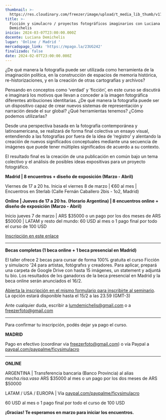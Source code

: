 ```yaml
---
thumbnail: >-
  https://res.cloudinary.com/freezer/image/upload/t_media_lib_thumb/v1706787768/2024/02/freezerweb_mmhowr.jpg
title: >-
  Ficción y simulacro / proyectos fotográficos imaginarios con Luciana
  Demichelis
inicio: 2024-03-07T23:00:00.000Z
docente: Luciana Demichelis
lugar: 'Online / Madrid '
mercadopago_link: 'https://mpago.la/23UG242'
finalizado: false
date: 2024-02-07T23:00:00.000Z
---
```


¿De qué manera la fotografía puede ser utilizada como herramienta de la imaginación política, en la construcción de espacios de memoria histórica, re-historizaciones, y en la creación de otras cartografías y archivos?

Pensando en conceptos como ‘verdad’ y ‘ficción’, en este curso se discutirá e imaginará los motivos que llevan a conceder a la imagen fotográfica diferentes atribuciones identitarias. ¿De qué manera la fotografía puede ser un dispositivo capaz de crear nuevos sistemas de representación y narración desde el sur global? ¿Qué herramientas tenemos? ¿Cómo podemos utilizarlas?

Desde una perspectiva basada en la fotografía contemporánea y latinoamericana, se realizará de forma final colectiva un ensayo visual, entendiendo a las fotografías por fuera de la idea de ‘registro’ y alentando la creación de nuevos significados conceptuales mediante una secuencia de imágenes que puede tener múltiples significados de acuerdo a su contexto.

El resultado final es la creación de una publicación en común bajo un tema colectivo y el análisis de posibles ideas expositivas para un proyecto fotográfico.

**Madrid | 8 encuentros + diseño de exposición (Marzo - Abril)**

Viernes de 17 a 20 hs.
Inicia el viernes 8 de marzo | €60 al mes | Encuentros en Sterlab (Calle Fernán Caballero 2bis - 1o2, Madrid)

**Online | Jueves de 17 a 20 hs. (Horario Argentina) | 8 encuentros online  + diseño de exposición (Marzo - Abril)**

Inicio jueves 7 de marzo | ARS $35000 o un pago por los dos meses de ARS $50000 | LATAM y resto del mundo: 60 USD al mes o 1 pago final por todo el curso de 100 USD

[Inscripción en este enlace](https://docs.google.com/forms/d/e/1FAIpQLSfBiWbEluXe3Guizv8CdUJ6iYPP8TK2ffZcWu98icE9e4x37g/viewform)

***

**Becas completas (1 beca online + 1 beca presencial en Madrid)**

El taller ofrece 2 becas para cursar de forma 100% gratuita el curso Ficción y simulacro '24 para artistas, fotógrafxs y creadores. Para aplicar, prepará una carpeta de Google Drive con hasta 15 imágenes, un statement y adjuntá tu bio. Los resultados de lxs ganadorxs de la beca presencial en Madrid y la beca online serán anunciados el 16/2.

[Abierta la inscripción en el mismo formulario para inscribirte al seminario](https://docs.google.com/forms/d/e/1FAIpQLSfBiWbEluXe3Guizv8CdUJ6iYPP8TK2ffZcWu98icE9e4x37g/viewform). La opción estará disponible hasta el 15/2 a las 23.59 (GMT-3)

Ante cualquier duda, escribir a [lumdemichelis@gmail.com](mailto:lumdemichelis@gmail.com) o a [freezerfoto@gmail.com](mailto:freezerfoto@gmail.com)

***

Para confirmar tu inscripción, podés dejar ya pago el curso.

**MADRID**

Pago en efectivo (coordinar via [freezerfoto@gmail.com](mailto:freezerfoto@gmail.com)) o vía Paypal a [paypal.com/paypalme/ficysimulacro](paypal.com/paypalme/ficysimulacro)

***

**ONLINE**

ARGENTINA | Transferencia bancaria (Banco Provincia) al alias *mecha.risa.vaso*
ARS $35000 al mes o un pago por los dos meses de ARS $50000

LATAM / USA / EUROPA | Vía [paypal.com/paypalme/ficysimulacro](paypal.com/paypalme/ficysimulacro)

60 USD al mes o 1 pago final por todo el curso de 100 USD

**¡Gracias! Te esperamos en marzo para iniciar los encuentros.**
